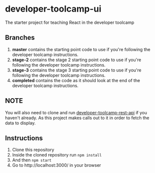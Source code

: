 # developer-toolcamp-ui
The starter project for teaching React in the developer toolcamp

## Branches
1. **master** contains the starting point code to use if you're following the developer toolcamp 
instructions.
1. **stage-2** contains the stage 2 starting point code to use if you're following the developer 
toolcamp instructions.
1. **stage-3** contains the stage 3 starting point code to use if you're following the developer 
toolcamp instructions.
1. **completed** contains the code as it should look at the end of the developer toolcamp 
instructions.

## NOTE
You will also need to clone and run
[developer-toolcamp-rest-api](https://github.ibm.com/CIC-UK/developer-toolcamp-rest-api)
if you haven't already. As this project makes calls out to it in order to fetch the data to display.

## Instructions
1. Clone this repository
1. Inside the cloned repository run `npm install`
1. And then `npm start`
1. Go to http://localhost:3000/ in your browser
